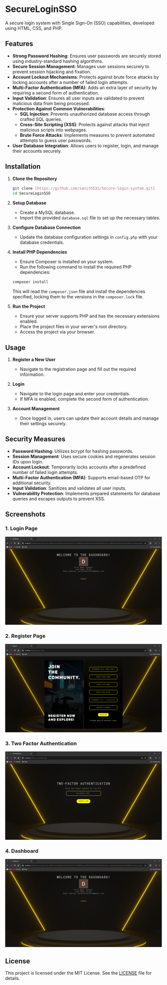 # SecureLoginSSO

A secure login system with Single Sign-On (SSO) capabilities, developed using HTML, CSS, and PHP.

## Features

- **Strong Password Hashing**: Ensures user passwords are securely stored using industry-standard hashing algorithms.
- **Secure Session Management**: Manages user sessions securely to prevent session hijacking and fixation.
- **Account Lockout Mechanisms**: Protects against brute force attacks by locking accounts after a number of failed login attempts.
- **Multi-Factor Authentication (MFA)**: Adds an extra layer of security by requiring a second form of authentication.
- **Input Validation**: Ensures all user inputs are validated to prevent malicious data from being processed.
- **Protection Against Common Vulnerabilities**:
  - **SQL Injection**: Prevents unauthorized database access through crafted SQL queries.
  - **Cross-Site Scripting (XSS)**: Protects against attacks that inject malicious scripts into webpages.
  - **Brute Force Attacks**: Implements measures to prevent automated attempts to guess user passwords.
- **User Database Integration**: Allows users to register, login, and manage their accounts securely.

## Installation

1. **Clone the Repository**

   ```bash
   git clone [https://github.com/sanith531/Secure-login-system.git]
   cd SecureLoginSSO
   ```

2. **Setup Database**

   - Create a MySQL database.
   - Import the provided `database.sql` file to set up the necessary tables.

3. **Configure Database Connection**

   - Update the database configuration settings in `config.php` with your database credentials.

4. **Install PHP Dependencies**

   - Ensure Composer is installed on your system.
   - Run the following command to install the required PHP dependencies:

   ```bash
   composer install
   ```

   This will read the `composer.json` file and install the dependencies specified, locking them to the versions in the `composer.lock` file.

5. **Run the Project**

   - Ensure your server supports PHP and has the necessary extensions enabled.
   - Place the project files in your server's root directory.
   - Access the project via your browser.

## Usage

1. **Register a New User**

   - Navigate to the registration page and fill out the required information.

2. **Login**

   - Navigate to the login page and enter your credentials.
   - If MFA is enabled, complete the second form of authentication.

3. **Account Management**

   - Once logged in, users can update their account details and manage their settings securely.

## Security Measures

- **Password Hashing**: Utilizes bcrypt for hashing passwords.
- **Session Management**: Uses secure cookies and regenerates session IDs upon login.
- **Account Lockout**: Temporarily locks accounts after a predefined number of failed login attempts.
- **Multi-Factor Authentication (MFA)**: Supports email-based OTP for additional security.
- **Input Validation**: Sanitizes and validates all user inputs.
- **Vulnerability Protection**: Implements prepared statements for database queries and escapes outputs to prevent XSS.

## Screenshots

### 1. Login Page

![Login Page](screenshots/dashboard.png)

### 2. Register Page

![Register Page](screenshots/register.png)

### 3. Two Factor Authentication

![Two Factor Authentication](screenshots/two-factor-authentication.png)

### 4. Dashboard

![Login Page](screenshots/dashboard.png)

## License

This project is licensed under the MIT License. See the [LICENSE](LICENSE) file for details.

